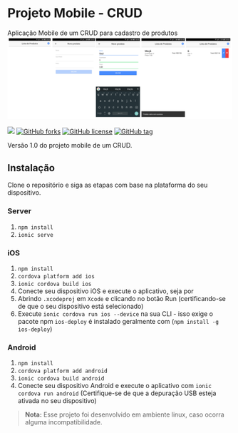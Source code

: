 # Projeto Mobile - CRUD
Aplicação Mobile de um CRUD para cadastro de produtos
![CRUD Docs](/Docs/CRUD.png)

[![](https://img.shields.io/badge/ionic-3.20.0-green.svg)](https://github.com/mateusc42/Projeto-Mobile)
[![GitHub forks](https://img.shields.io/github/forks/mateusc42/Projeto-Mobile.svg)](https://github.com/mateusc42/Projeto-Mobile/network)
[![GitHub license](https://img.shields.io/github/license/mateusc42/Projeto-Mobile.svg)](https://github.com/mateusc42/Projeto-Mobile)
[![GitHub tag](https://img.shields.io/github/tag/mateusc42/projeto-mobile.svg)](https://github.com/mateusc42/Projeto-Mobile/tags)

Versão 1.0 do projeto mobile de um CRUD.

## Instalação

Clone o repositório e siga as etapas com base na plataforma do seu dispositivo.

### Server

1. `npm install`
2. `ionic serve`

### iOS

1. `npm install`
2. `cordova platform add ios`
3. `ionic cordova build ios`
4. Conecte seu dispositivo iOS e execute o aplicativo, seja por
  1. Abrindo `.xcodeproj` em `Xcode` e clicando no botão Run (certificando-se de que o seu dispositivo está selecionado)
  2. Execute `ionic cordova run ios --device` na sua CLI - isso exige o pacote npm `ios-deploy` é instalado geralmente com (`npm install -g ios-deploy`)

### Android

1. `npm install`
2. `cordova platform add android`
3. `ionic cordova build android`
4. Conecte seu dispositivo Android e execute o aplicativo com `ionic cordova run android` (Certifique-se de que a depuração USB esteja ativada no seu dispositivo)

> **Nota:** Esse projeto foi desenvolvido em ambiente linux, caso ocorra alguma incompatibilidade.
